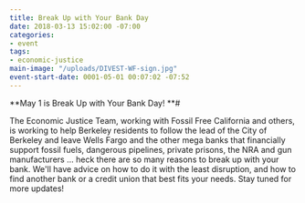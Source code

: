 ```yaml
---
title: Break Up with Your Bank Day
date: 2018-03-13 15:02:00 -07:00
categories:
- event
tags:
- economic-justice
main-image: "/uploads/DIVEST-WF-sign.jpg"
event-start-date: 0001-05-01 00:07:02 -07:52
---
```


**May 1 is Break Up with Your Bank Day! **# 

The Economic Justice Team, working with Fossil Free California and others, is working to help Berkeley residents to follow the lead of the City of Berkeley and leave Wells Fargo and the other mega banks that financially support fossil fuels, dangerous pipelines, private prisons, the NRA and gun manufacturers ... heck there are so many reasons to break up with your bank. We'll have advice on how to do it with the least disruption, and how to find another bank or a credit union that best fits your needs. Stay tuned for more updates!